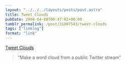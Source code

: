```yaml
---
layout: "../../../layouts/posts/post.astro"
title: Tweet Clouds
pubDate: 2008-04-08T00:47:02+00:00
tumblr_permalink: /post/31087543/tweet-clouds
tags: ["linklog"]
format: "link"
---
```


[Tweet Clouds][1]

> &ldquo;Make a word cloud from a public Twitter stream&rdquo;

[1]: http://tweetcloud.com/
